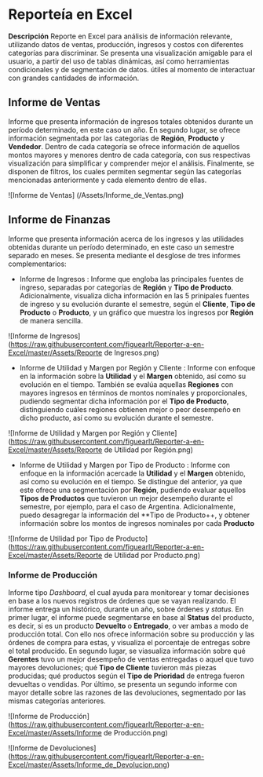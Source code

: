 # Reporteía en Excel

**Descripción**
Reporte en Excel para análisis de información relevante, utilizando datos de ventas, producción, ingresos y costos con diferentes categorías para discriminar. Se presenta una visualización amigable para el usuario, a partir del uso de tablas dinámicas, así como herramientas condicionales y de segmentación de datos. útiles al momento de interactuar con grandes cantidades de información.


## Informe de Ventas

Informe que presenta información de ingresos totales obtenidos durante un período determinado, en este caso un año. En segundo lugar, se ofrece información segmentada por las categorías de **Región**, **Producto** y **Vendedor**. Dentro de cada categoría se ofrece información de aquellos montos mayores y menores dentro de cada categoría, con sus respectivas visualización para simplificar y comprender mejor el análisis. Finalmente, se disponen de filtros, los cuales permiten segmentar según las categorías mencionadas anteriormente y cada elemento dentro de ellas.

![Informe de Ventas]
(/Assets/Informe_de_Ventas.png)

## Informe de Finanzas

Informe que presenta información acerca de los ingresos y las utilidades obtenidas durante un período determinado, en este caso un semestre separado en meses. Se presenta mediante el desglose de tres informes complementarios:

* Informe de Ingresos : Informe que engloba las principales fuentes de ingreso, separadas por categorías de **Región** y **Tipo de Producto**. Adicionalmente, visualiza dicha información en las 5 prinipales fuentes de ingreso y su evolución durante el semestre, según el **Cliente**, **Tipo de Producto** o **Producto**, y un gráfico que muestra los ingresos por **Región** de manera sencilla.

![Informe de Ingresos]
(https://raw.githubusercontent.com/figuearlt/Reporter-a-en-Excel/master/Assets/Reporte de Ingresos.png)

* Informe de Utilidad y Margen por Región y Cliente : Informe con enfoque en la información sobre la **Utilidad** y el **Margen** obtenido, así como su evolución en el tiempo. También se evalúa aquellas **Regiones** con mayores ingresos en términos de montos nominales y proporcionales, pudiendo segmentar dicha información por el **Tipo de Producto**, distinguiendo cuáles regiones obtienen mejor o peor desempeño en dicho producto, así como su evolución durante el semestre.

![Informe de Utilidad y Margen por Región y Cliente]
(https://raw.githubusercontent.com/figuearlt/Reporter-a-en-Excel/master/Assets/Reporte de Utilidad por Región.png)

* Informe de Utilidad y Margen por Tipo de Producto : Informe con enfoque en la información acercade la **Utilidad** y el **Margen** obtenido, así como su evolución en el tiempo. Se distingue del anterior, ya que este ofrece una segmentación por **Región**, pudiendo evaluar aquellos **Tipos de Productos** que tuvieron un mejor desempeño durante el semestre, por ejemplo, para el caso de Argentina. Adicionalmente, puedo desagregar la información del **Tipo de Producto++, y obtener información sobre los montos de ingresos nominales por cada **Producto**

![Informe de Utilidad por Tipo de Producto]
(https://raw.githubusercontent.com/figuearlt/Reporter-a-en-Excel/master/Assets/Reporte de Utilidad por Producto.png)

### Informe de Producción

Informe tipo *Dashboard*, el cual ayuda para monitorear y tomar decisiones en base a los nuevos registros de órdenes que se vayan realizando. El informe entrega un histórico, durante un año, sobre órdenes y *status*.
En primer lugar, el informe puede segmentarse en base al **Status** del producto, es decir, si es un producto **Devuelto** o **Entregado**, o ver ambas a modo de producción total. Con ello nos ofrece información sobre su producción y las órdenes de compra para estas, y visualiza el porcentaje de entregas sobre el total producido. En segundo lugar, se viasualiza información sobre qué **Gerentes** tuvo un mejor desempeño de ventas entregadas o aquel que tuvo mayores devoluciones; qué **Tipo de Cliente** tuvieron más piezas producidas; qué productos según el **Tipo de Prioridad** de entrega fueron devueltas o vendidas.
Por último, se presenta un segundo informe con mayor detalle sobre las razones de las devoluciones, segmentado por las mismas categorías anteriores.

![Informe de Producción]
(https://raw.githubusercontent.com/figuearlt/Reporter-a-en-Excel/master/Assets/Informe de Producción.png)

![Informe de Devoluciones]
(https://raw.githubusercontent.com/figuearlt/Reporter-a-en-Excel/master/Assets/Informe_de_Devolucion.png)

